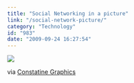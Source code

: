 ```yaml
---
title: "Social Networking in a picture"
link: "/social-network-picture/"
category: "Technology"
id: "983"
date: "2009-09-24 16:27:54"
---
```


![](https://27.media.tumblr.com/tumblr_kqhsuiehLj1qzbi86o1_500.jpg)

via [Constatine Graphics](https://www.flickr.com/photos/constantine-graphics/3859971253/)
